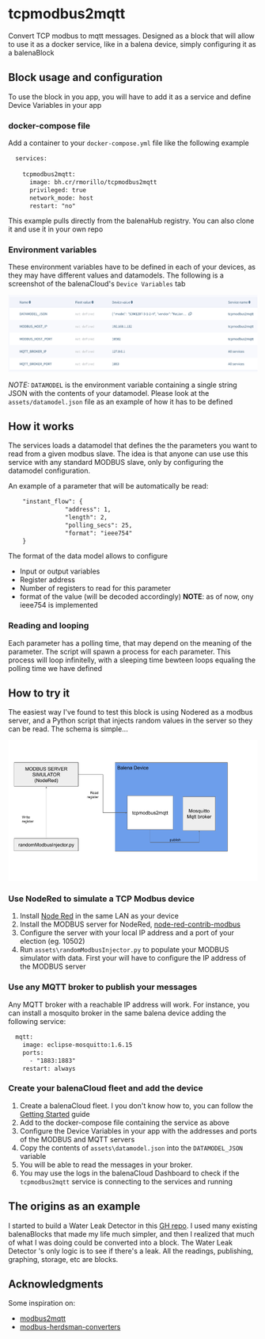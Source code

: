 # tcpmodbus2mqtt
Convert TCP modbus to mqtt messages.
Designed as a block that will allow to use it as a docker service, like in a balena device, simply configuring it as a balenaBlock

## Block usage and configuration
To use the block in you app, you will have to add it as a service and define Device Variables in your app

### docker-compose file
Add a container to your `docker-compose.yml` file like the following example

````
  services:

    tcpmodbus2mqtt:
      image: bh.cr/rmorillo/tcpmodbus2mqtt
      privileged: true
      network_mode: host
      restart: "no"
````
This example pulls directly from the balenaHub registry. You can also clone it and use it in your own repo

### Environment variables
These environment variables have to be defined in each of your devices, as they may have different values and datamodels.
The following is a screenshot of the balenaCloud's `Device Variables` tab

![Device Variables screenshot example](https://raw.githubusercontent.com/rmorillo24/tcpmodbus2mqtt/main/assets/devicevariables.png)

_NOTE:_ `DATAMODEL` is the environment variable containing a single string JSON with the contents of your datamodel. Please look at the `assets/datamodel.json` file as an example of how it has to be defined



## How it works
The services loads a datamodel that defines the  the parameters you want to read from a given modbus slave. The idea is that anyone can use use this service with any standard MODBUS slave, only by configuring the datamodel configuration. 

An example of a parameter that will be automatically be read:

```
    "instant_flow": {
                "address": 1,
                "length": 2,
                "polling_secs": 25,
                "format": "ieee754"
    }
```

The format of the data model allows to configure

* Input or output variables
* Register address
* Number of registers to read for this parameter
* format of the value (will be decoded accordingly) __NOTE__: as of now, ony ieee754 is implemented

### Reading and looping
Each parameter has a polling time, that may depend on the meaning of the parameter. The script will spawn a process for each parameter. This process will loop infinitelly, with a sleeping time bewteen loops equaling the polling time we have defined

## How to try it 

The easiest way I've found to test this block is using Nodered as a modbus server, and a Python script that injects random values in the server so they can be read. The schema is simple...

![tcpmodbus2mqtt test setup](https://github.com/rmorillo24/tcpmodbus2mqtt/blob/main/assets/testSetup.png)

### Use NodeRed to simulate a TCP Modbus device
1. Install [Node Red](https://nodered.org/docs/getting-started/local) in the same LAN as your device
2. Install the MODBUS server for NodeRed, [node-red-contrib-modbus](https://flows.nodered.org/node/node-red-contrib-modbus)
3. Configure the server with your local IP address and a port of your election (eg. 10502)
4. Run `assets\randomModbusInjector.py` to populate your MODBUS simulator with data. First your will have to configure the IP address of the MODBUS server

### Use any MQTT broker to publish your messages
Any MQTT broker with a reachable IP address will work. 
For instance, you can install a mosquito broker in the same balena device adding the following service:

````
  mqtt:
    image: eclipse-mosquitto:1.6.15
    ports:
      - "1883:1883"
    restart: always  
````

### Create your balenaCloud fleet and add the device
1. Create a balenaCloud fleet. I you don't know how to, you can follow the [Getting Started](https://www.balena.io/docs/learn/getting-started/fincm3/python/) guide
2. Add to the docker-compose file containing the service as above
3. Configure the Device Variables in your app with the addresses and ports of the MODBUS and MQTT servers
4. Copy the contents of `assets\datamodel.json` into the `DATAMODEL_JSON` variable
5. You will be able to read the messages in your broker.
6. You may use the logs in the balenaCloud Dashboard to check if the `tcpmodbus2mqtt` service is connecting to the services and running



## The origins as an example
I started to build a Water Leak Detector in this [GH repo](https://github.com/rmorillo24/WaterLeakDetector). I used many existing balenaBlocks that made my life much simpler, and then I realized that much of what I was doing could be converted into a block.
The Water Leak Detector 's only logic is to see if there's a leak. All the readings, publishing, graphing, storage, etc are blocks.


## Acknowledgments
Some inspiration on:
* [modbus2mqtt](https://github.com/Instathings/modbus2mqtt)
* [modbus-herdsman-converters](https://github.com/Instathings/modbus-herdsman-converters)
